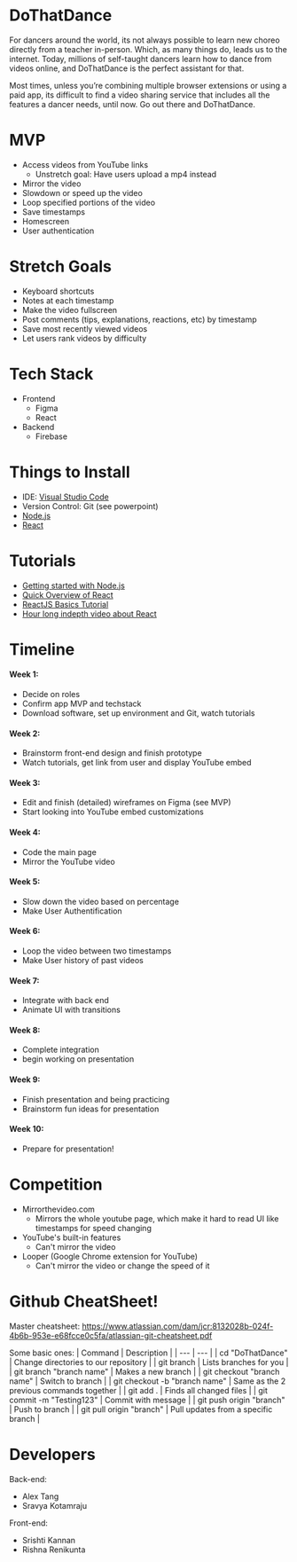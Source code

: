 # DoThatDance

For dancers around the world, its not always possible to learn new choreo directly from a teacher in-person. Which, as many things do, leads us to the internet. Today, millions of self-taught dancers learn how to dance from videos online, and DoThatDance is the perfect assistant for that. 

Most times, unless you’re combining multiple browser extensions or using a paid app, its difficult to find a video sharing service that includes all the features a dancer needs, until now. Go out there and DoThatDance.


# MVP

- Access videos from YouTube links
  - Unstretch goal: Have users upload a mp4 instead
- Mirror the video
- Slowdown or speed up the video
- Loop specified portions of the video
- Save timestamps
- Homescreen
- User authentication 

# Stretch Goals

- Keyboard shortcuts
- Notes at each timestamp
- Make the video fullscreen
- Post comments (tips, explanations, reactions, etc) by timestamp
- Save most recently viewed videos
- Let users rank videos by difficulty


# Tech Stack

- Frontend
  - Figma
  - React
- Backend
  - Firebase

# Things to Install

- IDE: <a href = "https://code.visualstudio.com/download"> Visual Studio Code</a>
- Version Control: Git (see powerpoint)
- <a href = "https://nodejs.org/en/download"> Node.js
- <a href = "https://react.dev/learn/installation"> React </a>


# Tutorials

- <a href = "https://youtu.be/P5QbE9aRCLQ?list=PLaAoUJDWH9WrPXMOkqHHsPHxbhvRDqryM"> Getting started with Node.js</a>
- <a href = "https://www.youtube.com/watch?v=Tn6-PIqc4UM&pp=ygUNd2hhdCBpcyByZWFjdA%3D%3D"> Quick Overview of React</a>
- <a href = "https://youtu.be/Y6aYx_KKM7A"> ReactJS Basics Tutorial</a>
- <a href = "https://youtu.be/SqcY0GlETPk"> Hour long indepth video about React</a>


# Timeline

#### Week 1: 
- Decide on roles
- Confirm app MVP and techstack
- Download software, set up environment and Git, watch tutorials

#### Week 2:
- Brainstorm front-end design and finish prototype
- Watch tutorials, get link from user and display YouTube embed

#### Week 3:
- Edit and finish (detailed) wireframes on Figma (see MVP)
- Start looking into YouTube embed customizations

#### Week 4:
- Code the main page
- Mirror the YouTube video

#### Week 5:
- Slow down the video based on percentage
- Make User Authentification

#### Week 6:
- Loop the video between two timestamps
- Make User history of past videos

#### Week 7:
- Integrate with back end
- Animate UI with transitions

#### Week 8:
- Complete integration
- begin working on presentation

#### Week 9:
- Finish presentation and being practicing
- Brainstorm fun ideas for presentation

#### Week 10:
- Prepare for presentation!

# Competition
- Mirrorthevideo.com
  - Mirrors the whole youtube page, which make it hard to read UI like timestamps for speed changing
- YouTube's built-in features
  - Can't mirror the video
- Looper (Google Chrome extension for YouTube)
  - Can't mirror the video or change the speed of it

# Github CheatSheet!
Master cheatsheet: https://www.atlassian.com/dam/jcr:8132028b-024f-4b6b-953e-e68fcce0c5fa/atlassian-git-cheatsheet.pdf

Some basic ones:
| Command | Description |
| --- | --- |
| cd "DoThatDance" | Change directories to our repository |
| git branch | Lists branches for you |
| git branch "branch name" |  Makes a new branch |
| git checkout "branch name" | Switch to branch |
| git checkout -b "branch name" | Same as the 2 previous commands together |
| git add . | Finds all changed files |
| git commit -m "Testing123" | Commit with message |
| git push origin "branch" | Push to branch |
| git pull origin "branch" | Pull updates from a specific branch | 

# Developers

Back-end:
- Alex Tang
- Sravya Kotamraju


Front-end:
- Srishti Kannan
- Rishna Renikunta


